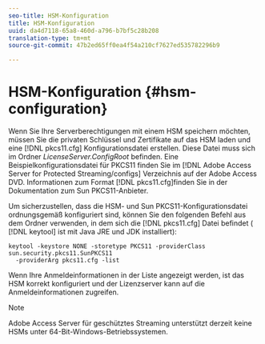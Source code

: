 ```yaml
---
seo-title: HSM-Konfiguration
title: HSM-Konfiguration
uuid: da4d7118-65a8-460d-a796-b7bf5c28b208
translation-type: tm+mt
source-git-commit: 47b2ed65ff0ea4f54a210cf7627ed535782296b9

---
```



# HSM-Konfiguration {#hsm-configuration}

Wenn Sie Ihre Serverberechtigungen mit einem HSM speichern möchten, müssen Sie die privaten Schlüssel und Zertifikate auf das HSM laden und eine [!DNL pkcs11.cfg] Konfigurationsdatei erstellen. Diese Datei muss sich im Ordner *LicenseServer.ConfigRoot* befinden. Eine Beispielkonfigurationsdatei für PKCS11 finden Sie im [!DNL Adobe Access Server for Protected Streaming/configs] Verzeichnis auf der Adobe Access DVD. Informationen zum Format [!DNL pkcs11.cfg]finden Sie in der Dokumentation zum Sun PKCS11-Anbieter.

Um sicherzustellen, dass die HSM- und Sun PKCS11-Konfigurationsdatei ordnungsgemäß konfiguriert sind, können Sie den folgenden Befehl aus dem Ordner verwenden, in dem sich die [!DNL pkcs11.cfg] Datei befindet ( [!DNL keytool] ist mit Java JRE und JDK installiert):

```
keytool -keystore NONE -storetype PKCS11 -providerClass sun.security.pkcs11.SunPKCS11 
  -providerArg pkcs11.cfg -list
```

Wenn Ihre Anmeldeinformationen in der Liste angezeigt werden, ist das HSM korrekt konfiguriert und der Lizenzserver kann auf die Anmeldeinformationen zugreifen.

> [!NOTE]
> Adobe Access Server für geschütztes Streaming unterstützt derzeit keine HSMs unter 64-Bit-Windows-Betriebssystemen.

